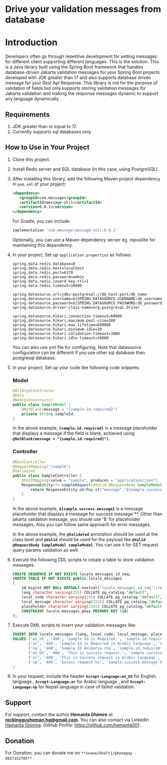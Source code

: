 # **Drive your validation messages from database**

# Introduction
Developers often go through repetitive development for setting messages for different client supporting different languages. This is the solution.
This is a Java library built using the Spring Boot framework that handles database-driven Jakarta validation messages  for your Spring Boot projects developed 
with JDK greater than 17 and also supports database driven message for your Rest Api Response. This library is not for the purpose of validation of fields but 
only supports storing validation messages for Jakarta validation and 
making the response messages dynamic to support any language dynamically.

## Requirements

1. JDK greater than or equal to 17.
2. Currently supports sql databases only

## How to Use in Your Project

1. Clone this project.

2. Install Redis server and SQL database (in this case, using PostgreSQL).

3. After installing this library, add the following Maven project dependency in `pom.xml` of your project:

    ```xml
    <dependency>
       <groupId>com.message</groupId>
       <artifactId>message-util</artifactId>
       <version>0.0.1</version>
    </dependency>
    ```

   For Gradle, you can include:

    ```gradle
    implementation 'com.message:message-util:0.0.1'
    ```

   Optionally, you can use a Maven dependency server eg. reposilite for maintaining this dependency.


4. In your project, Set up `application.properties` as follows:

    ```properties
    spring.data.redis.database=0
    spring.data.redis.host=localhost
    spring.data.redis.port=6379
    spring.data.redis.password=admin
    spring.data.redis.inward-key-ttl=1
    spring.data.redis.timeout=10000
    
    spring.datasource.url=jdbc:postgresql://db_host:port/db_name
    spring.datasource.username=${SPRING_DATASOURCE_USERNAME:db_username}
    spring.datasource.password=${SPRING_DATASOURCE_PASSWORD:db_password}
    spring.datasource.driver-class-name=org.postgresql.Driver

    spring.datasource.hikari.connection-timeout=60000
    spring.datasource.hikari.maximum-pool-size=100
    spring.datasource.hikari.max-lifetime=600000
    spring.datasource.hikari.minimum-idle=20
    spring.datasource.hikari.validation-timeout=3000
    spring.datasource.hikari.idle-timeout=30000
    ```
   You can also use yml file for configuring.
   Note that datasource configuration can be different if you use other sql database than postgresql database.


5. In your project, Set up your code like following code snippets:

   ### Model

    ```java
    @AllArgsConstructor
    @Data
    @NoArgsConstructor
    public class SampleModel {
        @NotBlank(message = "{sample.id.required}")
        private String sampleId;
    }
    ```

   In the above example, **`{sample.id.required}`** is a message placeholder that displays a message if the field is blank, achieved using **`@NotBlank(message = "{sample.id.required}")`**.

   ### Controller

    ```java
    @RestController
    @RequestMapping("/sample")
    @Validated
    public class SampleController {
        @PostMapping(value = "sample", produces = "application/json")
        ResponseEntity<?> sampleRequest(@Valid @RequestBody SampleModel sampleModel) {
            return ResponseEntity.ok(Map.of("message","${sample.success.message}")).build();
        }
    }
   
    ```
   In the above example, **`${sample.success.message}`** is a message placeholder that displays a message for success message`**.
   Other than jakarta validation message, you shoule use '$' for placeholder messages.
   Also you can follow same approach for error messages.

   In the above example, the **`@Validated`** annotation should be used at the class level 
   and **`@Valid`** should be used for the payload like **`@Valid @RequestBody SampleModel sampleModel`**. 
   You can use it for GET request query params validation as well.


6. Execute the following DDL scripts to create a table to store validation messages.

    ```sql
    CREATE SEQUENCE IF NOT EXISTS locale_messages_id_seq;
    CREATE TABLE IF NOT EXISTS public.locale_messages
    (
        id bigint NOT NULL DEFAULT nextval('locale_messages_id_seq'::regclass),
        lang character varying(255) COLLATE pg_catalog."default",
        local_code character varying(255) COLLATE pg_catalog."default",
        local_message character varying(2555) COLLATE pg_catalog."default",
        placeholder character varying(2555) COLLATE pg_catalog."default",
        CONSTRAINT locale_messages_pkey PRIMARY KEY (id)
    );
    ```

7. Execute DML scripts to insert your validation messages like:

    ```sql
    INSERT INTO locale_messages (lang, local_code, local_message, placeholder)
    VALUES ('en_US', '400', 'Sample Id is Required.', 'sample.id.required'),
           ('ar', '400', 'Sample Id is Required in Arabic language', 'sample.id.required'),
           ('np', '400', 'Sample Id Anibarya cha', 'sample.id.required')
           ('en_US', '400', 'This is success request.', 'sample.success.message'),
           ('ar', '400', 'This is success request in Arabic language', 'sample.success.message'),
           ('np', '400', 'Sucess request ho', 'sample.success.message')
   ;
    ```


8. In your request, include the header **`Accept-Language:en_US`** for English language , **`Accept-Language:ar`** for Arabic language , and **`Accept-Language:np`** for Nepali language in case of failed validation.

## Support

For support, contact the author **Hemanta Ghimire** at **rockingguyheman.hg@gmail.com**. You can also contact via LinkedIn [Hemanta Ghimire](https://www.linkedin.com/in/hemanta-ghimire-23b7a4135/).
GitHub Profile: https://github.com/hemanta001 . 


## Donation

For Donation, you can donate me on `**esewa/khalti/phonepay - 9817152705**` .